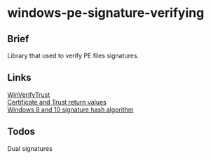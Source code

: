 # windows-pe-signature-verifying

## Brief
Library that used to verify PE files signatures. 

## Links
[WinVerifyTrust](https://docs.microsoft.com/en-us/windows/desktop/api/wintrust/nf-wintrust-winverifytrust) <br />
[Certificate and Trust return values](https://docs.microsoft.com/en-us/windows/desktop/seccrypto/certificate-and-trust-return-values)  <br />
[Windows 8 and 10 signature hash algorithm](https://stackoverflow.com/questions/26216789/getting-digital-signature-from-mmc-exe-at-windows-8)  <br />

## Todos
Dual signatures


